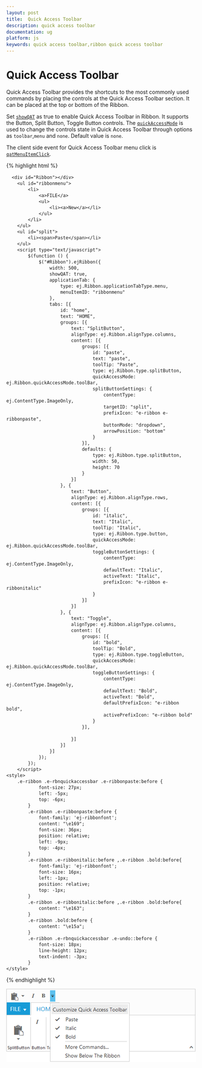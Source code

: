 ```yaml
---
layout: post
title:  Quick Access Toolbar
description: quick access toolbar
documentation: ug
platform: js
keywords: quick access toolbar,ribbon quick access toolbar
---
```


# Quick Access Toolbar

Quick Access Toolbar provides the shortcuts to the most commonly used commands by placing the controls at the Quick Access Toolbar section. It can be placed at the top or bottom of the Ribbon.

Set [`showQAT`](http://help.syncfusion.com/js/api/ejribbon#members:showqat) as true to enable Quick Access Toolbar in Ribbon. It supports the Button, Split Button, Toggle Button controls. The [`quickAccessMode`](http://help.syncfusion.com/js/api/ejribbon#members:tabs-groups-content-groups-quickaccessmode) is used to change the controls state in Quick Access Toolbar through options as `toolbar`,`menu` and `none`. Default value is `none`.

The client side event for Quick Access Toolbar menu click is [`qatMenuItemClick`](http://help.syncfusion.com/js/api/ejribbon#events:qatmenuitemclick).

{% highlight html %}

	  <div id="Ribbon"></div>
		<ul id="ribbonmenu">
			<li>
				<a>FILE</a>
				<ul>
					<li><a>New</a></li>
				</ul>
			</li>
		</ul>
		<ul id="split">
			<li><span>Paste</span></li>
		</ul>
		<script type="text/javascript">
			$(function () {
				$("#Ribbon").ejRibbon({
					width: 500,
					showQAT: true,
					applicationTab: {
						type: ej.Ribbon.applicationTabType.menu,
						menuItemID: "ribbonmenu"
					},
					tabs: [{
						id: "home",
						text: "HOME",
						groups: [{
							text: "SplitButton",
							alignType: ej.Ribbon.alignType.columns,
							content: [{
								groups: [{
									id: "paste",
									text: "paste",
									toolTip: "Paste",
									type: ej.Ribbon.type.splitButton,
									quickAccessMode: ej.Ribbon.quickAccessMode.toolBar,
									splitButtonSettings: {
										contentType: ej.ContentType.ImageOnly,
										targetID: "split",
										prefixIcon: "e-ribbon e-ribbonpaste",
										buttonMode: "dropdown",
										arrowPosition: "bottom"
									}
								}],
								defaults: {
									type: ej.Ribbon.type.splitButton,
									width: 50,
									height: 70
								}
							}]
						}, {
							text: "Button",
							alignType: ej.Ribbon.alignType.rows,
							content: [{
								groups: [{
									id: "italic",
									text: "Italic",
									toolTip: "Italic",
									type: ej.Ribbon.type.button,
									quickAccessMode: ej.Ribbon.quickAccessMode.toolBar,
									toggleButtonSettings: {
										contentType: ej.ContentType.ImageOnly,
										defaultText: "Italic",
										activeText: "Italic",
										prefixIcon: "e-ribbon e-ribbonitalic"
									}
								}]
							}]
						}, {
							text: "Toggle",
							alignType: ej.Ribbon.alignType.columns,
							content: [{
								groups: [{
									id: "bold",
									toolTip: "Bold",
									type: ej.Ribbon.type.toggleButton,
									quickAccessMode: ej.Ribbon.quickAccessMode.toolBar,
									toggleButtonSettings: {
										contentType: ej.ContentType.ImageOnly,
										defaultText: "Bold",
										activeText: "Bold",
										defaultPrefixIcon: "e-ribbon bold",
										activePrefixIcon: "e-ribbon bold"
									}
								}],
	
							}]
						}]
					}]
				});
			});
		</script>
	<style>
		.e-ribbon .e-rbnquickaccessbar .e-ribbonpaste:before {
				font-size: 27px;
				left: -5px;
				top: -6px;
			}
			.e-ribbon .e-ribbonpaste:before {
				font-family: 'ej-ribbonfont';
				content: "\e169";
				font-size: 36px;
				position: relative;
				left: -9px;
				top: -4px;
			}
			.e-ribbon .e-ribbonitalic:before ,.e-ribbon .bold:before{
				font-family: 'ej-ribbonfont';
				font-size: 16px;
				left: -1px;
				position: relative;
				top: -1px;
			}
			.e-ribbon .e-ribbonitalic:before ,.e-ribbon .bold:before{
				content: "\e163";
			}
			.e-ribbon .bold:before {
				content: "\e15a";
			}
			.e-ribbon .e-rbnquickaccessbar .e-undo::before {
				font-size: 18px;
				line-height: 12px;
				text-indent: -3px;
			}    
	</style>

{% endhighlight %}

![](/js/Ribbon/Quick-Access-Toolbar_images/Quick-Access-Toolbar_img1.png)
